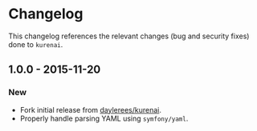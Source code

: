 # Changelog

This changelog references the relevant changes (bug and security fixes) done to `kurenai`.

## 1.0.0 - 2015-11-20

### New

* Fork initial release from [daylerees/kurenai](https://github.com/daylerees/kurenai).
* Properly handle parsing YAML using `symfony/yaml`.
